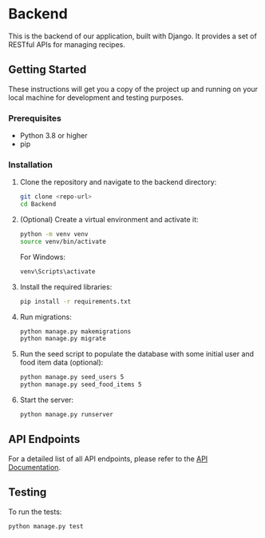 # Backend

This is the backend of our application, built with Django. It provides a set of RESTful APIs for managing recipes.

## Getting Started

These instructions will get you a copy of the project up and running on your local machine for development and testing purposes.

### Prerequisites

- Python 3.8 or higher
- pip

### Installation

1. Clone the repository and navigate to the backend directory:

    ```bash
    git clone <repo-url>
    cd Backend
    ```

2. (Optional) Create a virtual environment and activate it:

    ```bash
    python -m venv venv
    source venv/bin/activate
    ```

    For Windows:

    ```bash
    venv\Scripts\activate
    ```

3. Install the required libraries:

    ```bash
    pip install -r requirements.txt
    ```

4. Run migrations:

    ```bash
    python manage.py makemigrations
    python manage.py migrate
    ```

5. Run the seed script to populate the database with some initial user and food item data (optional):

    ```bash
   python manage.py seed_users 5
    python manage.py seed_food_items 5
    ```

6. Start the server:

    ```bash
    python manage.py runserver
    ```

## API Endpoints

For a detailed list of all API endpoints, please refer to the [API Documentation](API.md).

## Testing

To run the tests:

```bash
python manage.py test
```